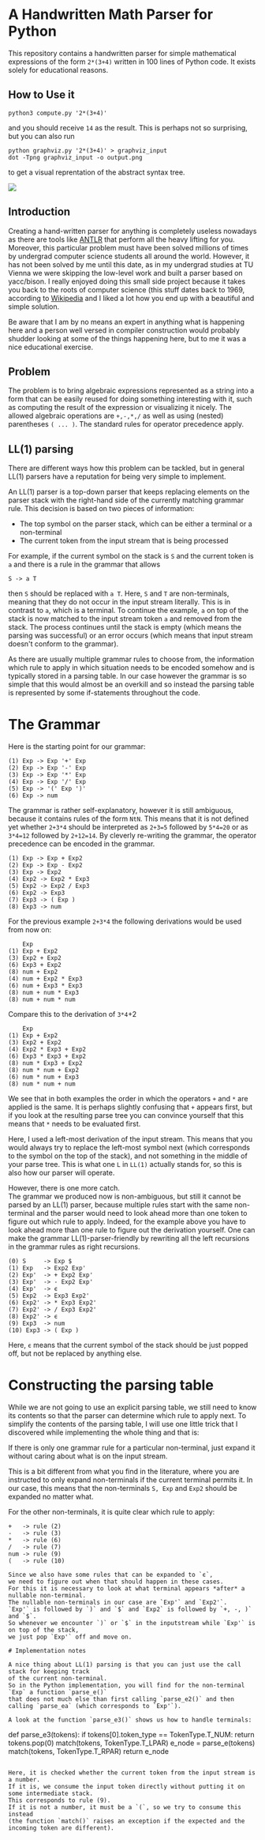 # A Handwritten Math Parser for Python

This repository contains a handwritten parser for simple mathematical expressions of the form `2*(3+4)`
written in 100 lines of Python code.
It exists solely for educational reasons.

## How to Use it

```
python3 compute.py '2*(3+4)'
```
and you should receive `14` as the result.
This is perhaps not so surprising, but you can also run

```
python graphviz.py '2*(3+4)' > graphviz_input
dot -Tpng graphviz_input -o output.png
```
to get a visual reprentation of the abstract syntax tree.

![](simple-tree.png?raw=true)


## Introduction

Creating a hand-written parser for anything is completely useless nowadays as there are tools like
[ANTLR](https://github.com/antlr/antlr4) that perform all the heavy lifting for you.
Moreover, this particular problem must have been solved millions of times
by undergrad computer science students all around the world.
However, it has not been solved by me until this date,
as in my undergrad studies at TU Vienna we were skipping the low-level work
and built a parser based on yacc/bison.
I really enjoyed doing this small side project
because it takes you back to the roots of computer science
(this stuff dates back to 1969, according to [Wikipedia](https://en.wikipedia.org/wiki/LL_parser)
and I liked a lot how you end up with a beautiful and simple solution.

Be aware that I am by no means an expert in anything what is happening here and a
person well versed in compiler construction would probably shudder
looking at some of the things happening here,
but to me it was a nice educational exercise.


## Problem

The problem is to bring algebraic expressions represented as a string
into a form that can be easily reused for doing something interesting with it,
such as computing the result of the expression or visualizing it nicely.
The allowed algebraic operations are `+,-,*,/` as well as using (nested) parentheses `( ... )`.
The standard rules for operator precedence apply.


## LL(1) parsing

There are different ways how this problem can be tackled,
but in general LL(1) parsers have a reputation for being very simple to implement.

An LL(1) parser is a top-down parser that keeps replacing elements on the parser stack
with the right-hand side of the currently matching grammar rule.
This decision is based on two pieces of information:
- The top symbol on the parser stack, which can be either a terminal or a non-terminal
- The current token from the input stream that is being processed

For example, if the current symbol on the stack is `S` and the current token is `a`
and there is a rule in the grammar that allows

```
S -> a T
```

then `S` should be replaced with `a T`.
Here, `S` and `T` are non-terminals, meaning that they do not occur in the input stream literally.
This is in contrast to `a`, which is a terminal.
To continue the example, `a` on top of the stack is now matched to the input stream token `a`
and removed from the stack.
The process continues until the stack is empty (which means the parsing was successful)
or an error occurs (which means that input stream doesn't conform to the grammar).

As there are usually multiple grammar rules to choose from, the information which rule to apply
in which situation needs to be encoded somehow and is typically stored in a parsing table.
In our case however the grammar is so simple that this would almost be an overkill and so instead
the parsing table is represented by some if-statements throughout the code.


# The Grammar

Here is the starting point for our grammar:

```
(1) Exp -> Exp '+' Exp
(2) Exp -> Exp '-' Exp
(3) Exp -> Exp '*' Exp
(4) Exp -> Exp '/' Exp
(5) Exp -> '(' Exp ')'
(6) Exp -> num
```

The grammar is rather self-explanatory, however it is still ambiguous,
because it contains rules of the form `NtN`.
This means that it is not defined yet whether `2+3*4` should be interpreted
as `2+3=5` followed by `5*4=20` or as `3*4=12` followed by `2+12=14`.
By cleverly re-writing the grammar, the operator precedence can be encoded in the grammar.

```
(1) Exp -> Exp + Exp2
(2) Exp -> Exp - Exp2
(3) Exp -> Exp2
(4) Exp2 -> Exp2 * Exp3
(5) Exp2 -> Exp2 / Exp3
(6) Exp2 -> Exp3
(7) Exp3 -> ( Exp )
(8) Exp3 -> num
```

For the previous example `2+3*4` the following derivations would be used from now on:

```
    Exp
(1) Exp + Exp2
(3) Exp2 + Exp2
(6) Exp3 + Exp2
(8) num + Exp2
(4) num + Exp2 * Exp3
(6) num + Exp3 * Exp3
(8) num + num * Exp3
(8) num + num * num
```

Compare this to the derivation of `3*4`+2

```
    Exp
(1) Exp + Exp2
(3) Exp2 + Exp2
(4) Exp2 * Exp3 + Exp2
(6) Exp3 * Exp3 + Exp2
(8) num * Exp3 + Exp2
(8) num * num + Exp2
(6) num * num + Exp3
(8) num * num + num
```

We see that in both examples the order in which the operators `+` and `*` are applied is the same.
It is perhaps slightly confusing that `+` appears first, but if you look at the resulting parse tree
you can convince yourself that this means that `*` needs to be evaluated first.

Here, I used a left-most derivation of the input stream.
This means that you would always try to replace the left-most symbol next
(which corresponds to the symbol on the top of the stack),
and not something in the middle of your parse tree.
This is what one `L` in `LL(1)` actually stands for, so this is also how our parser will operate.

However, there is one more catch.  
The grammar we produced now is non-ambiguous, but still it cannot be parsed by an LL(1) parser,
because multiple rules start with the same non-terminal and the parser would need to look ahead more than one token to figure out which rule to apply.
Indeed, for the example above you have to look ahead more than one rule to figure out the derivation yourself.
One can make the grammar LL(1)-parser-friendly by rewriting all the left recursions in the grammar rules as right recursions.

```
(0) S     -> Exp $
(1) Exp   -> Exp2 Exp'
(2) Exp'  -> + Exp2 Exp'
(3) Exp'  -> - Exp2 Exp'
(4) Exp'  -> ϵ
(5) Exp2  -> Exp3 Exp2'
(6) Exp2' -> * Exp3 Exp2'
(7) Exp2' -> / Exp3 Exp2'
(8) Exp2' -> ϵ
(9) Exp3  -> num
(10) Exp3 -> ( Exp )
```

Here, `ϵ` means that the current symbol of the stack should be just popped off,
but not be replaced by anything else.


# Constructing the parsing table

While we are not going to use an explicit parsing table, we still need to know its contents
so that the parser can determine which rule to apply next.
To simplify the contents of the parsing table, I will use one little trick that I discovered
while implementing the whole thing and that is:

If there is only one grammar rule for a particular non-terminal,
just expand it without caring about what is on the input stream.

This is a bit different from what you find in the literature,
where you are instructed to only expand non-terminals if the current terminal permits it.
In our case, this means that the non-terminals `S, Exp` and `Exp2` should be expanded no matter what.

For the other non-terminals, it is quite clear which rule to apply:

```
+   -> rule (2)
-   -> rule (3)
*   -> rule (6)
/   -> rule (7)
num -> rule (9)
(   -> rule (10)

Since we also have some rules that can be expanded to `ϵ`,
we need to figure out when that should happen in these cases.
For this it is necessary to look at what terminal appears *after* a nullable non-terminal.
The nullable non-terminals in our case are `Exp'` and `Exp2'`.
`Exp'` is followed by `)` and `$` and `Exp2` is followed by `+, -, )` and `$`.
So whenever we encounter `)` or `$` in the inputstream while `Exp'` is on top of the stack,
we just pop `Exp'` off and move on.

# Implementation notes

A nice thing about LL(1) parsing is that you can just use the call stack for keeping track
of the current non-terminal.
So in the Python implementation, you will find for the non-terminal `Exp` a function `parse_e()`
that does not much else than first calling `parse_e2()` and then calling `parse_ea` (which corresponds to `Exp'`).

A look at the function `parse_e3()` shows us how to handle terminals:

```
def parse_e3(tokens):
    if tokens[0].token_type == TokenType.T_NUM:
        return tokens.pop(0)
    match(tokens, TokenType.T_LPAR)
    e_node = parse_e(tokens)
    match(tokens, TokenType.T_RPAR)
    return e_node
```

Here, it is checked whether the current token from the input stream is a number.
If it is, we consume the input token directly without putting it on some intermediate stack.
This corresponds to rule (9).
If it is not a number, it must be a `(`, so we try to consume this instead
(the function `match()` raises an exception if the expected and the incoming token are different).
